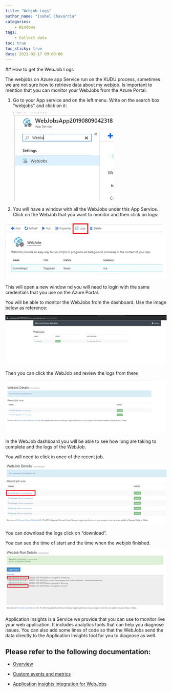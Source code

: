 ```yaml
---
title: "Webjob Logs"
author_name: "Isabel Chavarria"
categories:
    - Windows
tags:
    - Collect data
toc: true
toc_sticky: true
date: 2021-02-17 09:00:00
---
```

<html>
<head>
  <!-- Google tag (gtag.js) -->
<script async src="https://www.googletagmanager.com/gtag/js?id=G-0DC5DVJXR5"></script>
<script>
  window.dataLayer = window.dataLayer || [];
  function gtag(){dataLayer.push(arguments);}
  gtag('js', new Date());

  gtag('config', 'G-0DC5DVJXR5');
</script>
</head>
</html>
## How to get the WebJob Logs

The webjobs on Azure app Service run on the KUDU process, sometimes we are not sure how to retrieve data about my webjob. Is important to mention that you can monitor your WebJobs from the Azure Portal. 

1. Go to your App service and on the left menu. Write on the search box "webjobs" and click on it:

    ![flow](/media/2021/webjob/01.png)

2. You will have a window with all the WebJobs under this App Service. Click on the WebJob that you want to monitor and then click on logs:

![flow](/media/2021/webjob/02.png)

This will open a new window nd you will need to login with the same credentials that you use on the Azure Portal. 

You will be able to monitor the WebJobs from the dashboard. Use the image below as reference: 

![flow](/media/2021/webjob/03.png)

Then you can click the WebJob and review the logs from there

![flow](/media/2021/webjob/04.png)

In the WebJob dashboard you will be able to see how long are taking to complete and the logs of the WebJob. 

You will need to click in once of the recent job. 

![flow](/media/2021/webjob/05.png)

You can download the logs click on “download”.

You can see the time of start and the time when the webjob finished.

![flow](/media/2021/webjob/06.png)

Application Insights is a Service we provide that you can use to monitor live your web application. It includes analytics tools that can help you diagnose issues. You can also add some lines of code so that the WebJobs send the data directly to the Application Insights tool for you to diagnose as well.

## Please refer to the following documentation:

- [Overview](https://docs.microsoft.com/en-us/azure/application-insights/app-insights-overview )

- [Custom events and metrics](https://docs.microsoft.com/en-us/azure/application-insights/app-insights-api-custom-events-metrics)

- [Application insights integration for WebJobs](https://github.com/Azure/azure-webjobs-sdk/wiki/Application-Insights-Integration)